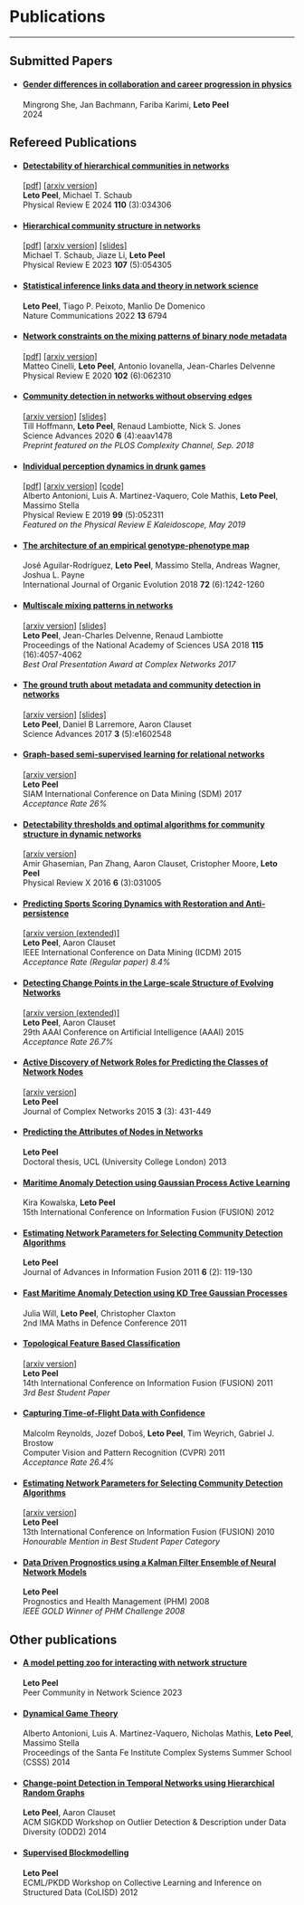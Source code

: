 # Publications
---

## Submitted Papers
- #### [**Gender differences in collaboration and career progression in physics**](https://arxiv.org/pdf/2408.02482.pdf)  
    Mingrong She, Jan Bachmann, Fariba Karimi, **Leto Peel**  
    2024  

## Refereed Publications
- #### [**Detectability of hierarchical communities in networks**](https://doi.org/10.1103/PhysRevE.110.034306)  
    [[pdf]](https://piratepeel.github.io/old/pubs/PhysRevE.110.034306.pdf) [[arxiv version]](https://arxiv.org/pdf/2009.07525.pdf)    
    **Leto Peel**, Michael T. Schaub  
    Physical Review E 2024 **110** (3):034306
- #### [**Hierarchical community structure in networks**](https://doi.org/10.1103/PhysRevE.107.054305)  
    [[pdf]](https://piratepeel.github.io/old/pubs/PhysRevE.107.054305.pdf) [[arxiv version]](https://arxiv.org/pdf/2009.07196.pdf) [[slides]](https://piratepeel.github.io/old/slides/Hier_ComplexNetworks.pdf)  
    Michael T. Schaub, Jiaze Li, **Leto Peel**  
    Physical Review E 2023 **107** (5):054305
- #### [**Statistical inference links data and theory in network science**](https://doi.org/10.1038/s41467-022-34267-9)  
    **Leto Peel**, Tiago P. Peixoto, Manlio De Domenico  
    Nature Communications 2022 **13** 6794
- #### [**Network constraints on the mixing patterns of binary node metadata**](https://doi.org/10.1103/PhysRevE.102.062310)  
    [[pdf]](https://piratepeel.github.io/old/pubs/PhysRevE.102.062310.pdf) [[arxiv version]](https://arxiv.org/pdf/1908.04588.pdf)  
    Matteo Cinelli, **Leto Peel**, Antonio Iovanella, Jean-Charles Delvenne  
    Physical Review E 2020 **102** (6):062310
- #### [**Community detection in networks without observing edges**](https://doi.org/10.1126/sciadv.aav1478)  
    [[arxiv version]](https://arxiv.org/pdf/1808.06079.pdf) [[slides]](https://piratepeel.github.io/old/slides/CCS_community_unobserved_2018.pdf)  
    Till Hoffmann, **Leto Peel**, Renaud Lambiotte, Nick S. Jones  
    Science Advances 2020 **6** (4):eaav1478  
    *Preprint featured on the PLOS Complexity Channel, Sep. 2018*
- #### [**Individual perception dynamics in drunk games**](https://doi.org/10.1103/PhysRevE.99.052311)  
    [[pdf]](https://piratepeel.github.io/old/pubs/PhysRevE.99.052311.pdf) [[arxiv version]](https://arxiv.org/pdf/1807.08635) [[code]](https://piratepeel.github.io/old/code/DGT_ABM_drunk_prisoner.html)  
    Alberto Antonioni, Luis A. Martinez-Vaquero, Cole Mathis, **Leto Peel**, Massimo Stella  
    Physical Review E 2019 **99** (5):052311  
    *Featured on the Physical Review E Kaleidoscope, May 2019*
- #### [**The architecture of an empirical genotype-phenotype map**](https://onlinelibrary.wiley.com/doi/epdf/10.1111/evo.13487)  
    José Aguilar-Rodríguez, **Leto Peel**, Massimo Stella, Andreas Wagner, Joshua L. Payne  
    International Journal of Organic Evolution 2018 **72** (6):1242-1260
- #### [**Multiscale mixing patterns in networks**](https://doi.org/10.1073/pnas.1713019115)  
    [[arxiv version]](https://arxiv.org/pdf/1708.01236.pdf) [[slides]](https://piratepeel.github.io/old/slides/Multiscale_mixing_Complex_Networks.pdf)  
    **Leto Peel**, Jean-Charles Delvenne, Renaud Lambiotte  
    Proceedings of the National Academy of Sciences USA 2018 **115** (16):4057-4062  
    *Best Oral Presentation Award at Complex Networks 2017*
- #### [**The ground truth about metadata and community detection in networks**](http://advances.sciencemag.org/content/3/5/e1602548)  
    [[arxiv version]](http://arxiv.org/pdf/1608.05878.pdf) [[slides]](https://piratepeel.github.io/old/slides/groundtruth_presentation.pdf)  
    **Leto Peel**, Daniel B Larremore, Aaron Clauset  
    Science Advances 2017 **3** (5):e1602548
- #### [**Graph-based semi-supervised learning for relational networks**](https://doi.org/10.1137/1.9781611974973.49)  
    [[arxiv version]](https://arxiv.org/pdf/1612.05001.pdf)  
    **Leto Peel**  
    SIAM International Conference on Data Mining (SDM) 2017  
    *Acceptance Rate 26%*
- #### [**Detectability thresholds and optimal algorithms for community structure in dynamic networks**](http://link.aps.org/doi/10.1103/PhysRevX.6.031005)
    [[arxiv version]](http://arxiv.org/pdf/1506.06179.pdf)  
    Amir Ghasemian, Pan Zhang, Aaron Clauset, Cristopher Moore, **Leto Peel**  
    Physical Review X 2016 **6** (3):031005
- #### [**Predicting Sports Scoring Dynamics with Restoration and Anti-persistence**](http://doi.ieeecomputersociety.org/10.1109/ICDM.2015.26)  
    [[arxiv version (extended)]](http://arxiv.org/pdf/1504.05872.pdf)  
    **Leto Peel**, Aaron Clauset  
    IEEE International Conference on Data Mining (ICDM) 2015  
    *Acceptance Rate (Regular paper) 8.4%*
- #### [**Detecting Change Points in the Large-scale Structure of Evolving Networks**](http://www.aaai.org/ocs/index.php/AAAI/AAAI15/paper/view/9485)  
    [[arxiv version (extended)]](http://arxiv.org/pdf/1403.0989.pdf)  
    **Leto Peel**, Aaron Clauset  
    29th AAAI Conference on Artificial Intelligence (AAAI) 2015  
    *Acceptance Rate 26.7%*
- #### [**Active Discovery of Network Roles for Predicting the Classes of Network Nodes**](http://academic.oup.com/comnet/article/3/3/431/381805/Active-discovery-of-network-roles-for-predicting?guestAccessKey=ce134b3b-e082-4fd3-be48-491fdf362624)  
    [[arxiv version]](http://arxiv.org/pdf/1312.7258.pdf)  
    **Leto Peel**  
    Journal of Complex Networks 2015 **3** (3): 431-449
- #### [**Predicting the Attributes of Nodes in Networks**](http://discovery.ucl.ac.uk/1407929/)  
    **Leto Peel**  
    Doctoral thesis, UCL (University College London) 2013
- #### [**Maritime Anomaly Detection using Gaussian Process Active Learning**](http://ieeexplore.ieee.org/xpl/articleDetails.jsp?arnumber=6289940)  
    Kira Kowalska, **Leto Peel**  
    15th International Conference on Information Fusion (FUSION) 2012
- #### [**Estimating Network Parameters for Selecting Community Detection Algorithms**](http://isif.org/journal/6/2/1557-6418)  
    **Leto Peel**  
    Journal of Advances in Information Fusion 2011 **6** (2): 119-130
- #### [**Fast Maritime Anomaly Detection using KD Tree Gaussian Processes**](https://piratepeel.github.io/old/pubs/FastMaritimeAnomalyDetect.pdf)  
    Julia Will, **Leto Peel**, Christopher Claxton  
    2nd IMA Maths in Defence Conference 2011
- #### [**Topological Feature Based Classification**](http://ieeexplore.ieee.org/xpl/articleDetails.jsp?arnumber=5977581)  
    [[arxiv version]](http://arxiv.org/pdf/1110.4285.pdf)  
    **Leto Peel**  
    14th International Conference on Information Fusion (FUSION) 2011  
    *3rd Best Student Paper*
- #### [**Capturing Time-of-Flight Data with Confidence**](http://dx.doi.org/10.1109/CVPR.2011.5995550)  
    Malcolm Reynolds, Jozef Doboš, **Leto Peel**, Tim Weyrich, Gabriel J. Brostow  
    Computer Vision and Pattern Recognition (CVPR) 2011  
    *Acceptance Rate 26.4%*
- #### [**Estimating Network Parameters for Selecting Community Detection Algorithms**](http://dx.doi.org/10.1109/ICIF.2010.5712065)  
    [[arxiv version]](http://arxiv.org/pdf/1010.5377.pdf)  
    **Leto Peel**  
    13th International Conference on Information Fusion (FUSION) 2010  
    *Honourable Mention in Best Student Paper Category*
- #### [**Data Driven Prognostics using a Kalman Filter Ensemble of Neural Network Models**](http://dx.doi.org/10.1109/PHM.2008.4711423)  
    **Leto Peel**  
    Prognostics and Health Management (PHM) 2008  
    *IEEE GOLD Winner of PHM Challenge 2008*

## Other publications
- #### [**A model petting zoo for interacting with network structure**](https://doi.org/10.24072/pci.networksci.100114)  
    **Leto Peel**  
    Peer Community in Network Science 2023
- #### [**Dynamical Game Theory**](http://santafe.edu/media/cms_page_media/598/DrunkGameTheory.pdf)  
    Alberto Antonioni, Luis A. Martinez-Vaquero, Nicholas Mathis, **Leto Peel**, Massimo Stella  
    Proceedings of the Santa Fe Institute Complex Systems Summer School (CSSS) 2014
- #### [**Change-point Detection in Temporal Networks using Hierarchical Random Graphs**](http://outlier-analytics.org/odd14kdd/odd-2014-proceedings.pdf#section*.12)  
    **Leto Peel**, Aaron Clauset  
    ACM SIGKDD Workshop on Outlier Detection & Description under Data Diversity (ODD2) 2014
- #### [**Supervised Blockmodelling**](http://arxiv.org/pdf/1209.5561)  
    **Leto Peel**  
    ECML/PKDD Workshop on Collective Learning and Inference on Structured Data (CoLISD) 2012
